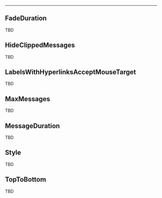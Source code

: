 ___

## FadeDuration

TBD

## HideClippedMessages

TBD

## LabelsWithHyperlinksAcceptMouseTarget

TBD

## MaxMessages

TBD

## MessageDuration

TBD

## Style

TBD

## TopToBottom

TBD